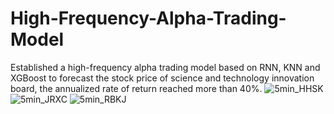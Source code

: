 # High-Frequency-Alpha-Trading-Model
Established a high-frequency alpha trading model based on RNN, KNN and XGBoost to forecast the stock price of science and technology innovation board, the annualized rate of return reached more than 40%.
![5min_HHSK](https://user-images.githubusercontent.com/92975748/235266738-fcce03bb-923e-43a2-9e04-399342e8526a.png)
![5min_JRXC](https://user-images.githubusercontent.com/92975748/235266739-2bc6eaad-2b9b-4335-bac1-99bbf164e7f0.png)
![5min_RBKJ](https://user-images.githubusercontent.com/92975748/235266740-9a7f62eb-dfe8-4100-8bab-85e7612626e1.png)
